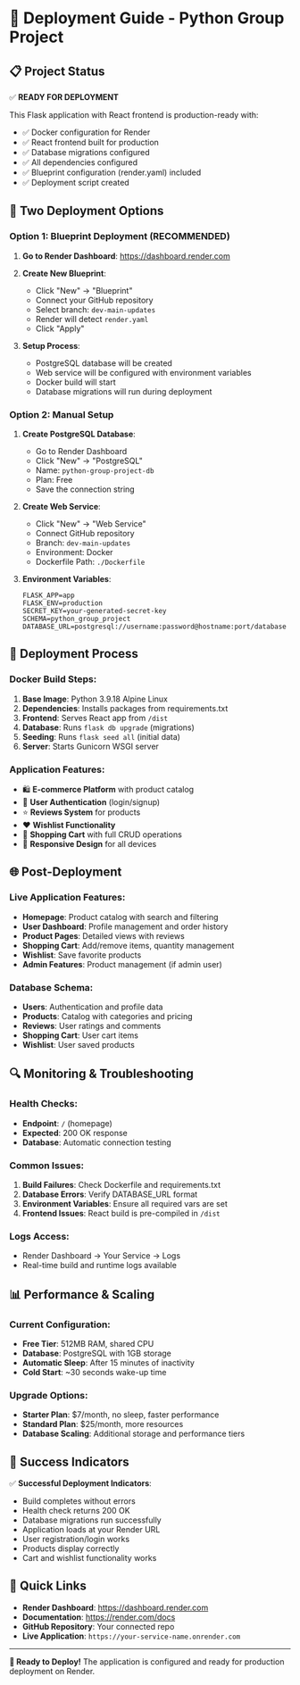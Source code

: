 # 🚀 Deployment Guide - Python Group Project

## 📋 Project Status
✅ **READY FOR DEPLOYMENT**

This Flask application with React frontend is production-ready with:
- ✅ Docker configuration for Render
- ✅ React frontend built for production
- ✅ Database migrations configured
- ✅ All dependencies configured
- ✅ Blueprint configuration (render.yaml) included
- ✅ Deployment script created

## 🎯 Two Deployment Options

### Option 1: Blueprint Deployment (RECOMMENDED)

1. **Go to Render Dashboard**: https://dashboard.render.com
2. **Create New Blueprint**:
   - Click "New" → "Blueprint"
   - Connect your GitHub repository
   - Select branch: `dev-main-updates`
   - Render will detect `render.yaml`
   - Click "Apply"

3. **Setup Process**:
   - PostgreSQL database will be created
   - Web service will be configured with environment variables
   - Docker build will start
   - Database migrations will run during deployment

### Option 2: Manual Setup

1. **Create PostgreSQL Database**:
   - Go to Render Dashboard
   - Click "New" → "PostgreSQL"
   - Name: `python-group-project-db`
   - Plan: Free
   - Save the connection string

2. **Create Web Service**:
   - Click "New" → "Web Service"
   - Connect GitHub repository
   - Branch: `dev-main-updates`
   - Environment: Docker
   - Dockerfile Path: `./Dockerfile`

3. **Environment Variables**:
   ```
   FLASK_APP=app
   FLASK_ENV=production
   SECRET_KEY=your-generated-secret-key
   SCHEMA=python_group_project
   DATABASE_URL=postgresql://username:password@hostname:port/database
   ```

## 🔧 Deployment Process

### Docker Build Steps:
1. **Base Image**: Python 3.9.18 Alpine Linux
2. **Dependencies**: Installs packages from requirements.txt
3. **Frontend**: Serves React app from `/dist`
4. **Database**: Runs `flask db upgrade` (migrations)
5. **Seeding**: Runs `flask seed all` (initial data)
6. **Server**: Starts Gunicorn WSGI server

### Application Features:
- 🛍️ **E-commerce Platform** with product catalog
- 👤 **User Authentication** (login/signup)
- ⭐ **Reviews System** for products
- ❤️ **Wishlist Functionality**
- 🛒 **Shopping Cart** with full CRUD operations
- 📱 **Responsive Design** for all devices

## 🌐 Post-Deployment

### Live Application Features:
- **Homepage**: Product catalog with search and filtering
- **User Dashboard**: Profile management and order history
- **Product Pages**: Detailed views with reviews
- **Shopping Cart**: Add/remove items, quantity management
- **Wishlist**: Save favorite products
- **Admin Features**: Product management (if admin user)

### Database Schema:
- **Users**: Authentication and profile data
- **Products**: Catalog with categories and pricing
- **Reviews**: User ratings and comments
- **Shopping Cart**: User cart items
- **Wishlist**: User saved products

## 🔍 Monitoring & Troubleshooting

### Health Checks:
- **Endpoint**: `/` (homepage)
- **Expected**: 200 OK response
- **Database**: Automatic connection testing

### Common Issues:
1. **Build Failures**: Check Dockerfile and requirements.txt
2. **Database Errors**: Verify DATABASE_URL format
3. **Environment Variables**: Ensure all required vars are set
4. **Frontend Issues**: React build is pre-compiled in `/dist`

### Logs Access:
- Render Dashboard → Your Service → Logs
- Real-time build and runtime logs available

## 📊 Performance & Scaling

### Current Configuration:
- **Free Tier**: 512MB RAM, shared CPU
- **Database**: PostgreSQL with 1GB storage
- **Automatic Sleep**: After 15 minutes of inactivity
- **Cold Start**: ~30 seconds wake-up time

### Upgrade Options:
- **Starter Plan**: $7/month, no sleep, faster performance
- **Standard Plan**: $25/month, more resources
- **Database Scaling**: Additional storage and performance tiers

## 🎉 Success Indicators

✅ **Successful Deployment Indicators**:
- Build completes without errors
- Health check returns 200 OK
- Database migrations run successfully
- Application loads at your Render URL
- User registration/login works
- Products display correctly
- Cart and wishlist functionality works

## 🔗 Quick Links

- **Render Dashboard**: https://dashboard.render.com
- **Documentation**: https://render.com/docs
- **GitHub Repository**: Your connected repo
- **Live Application**: `https://your-service-name.onrender.com`

---

**🎯 Ready to Deploy!** The application is configured and ready for production deployment on Render.